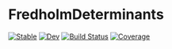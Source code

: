 # FredholmDeterminants

[![Stable](https://img.shields.io/badge/docs-stable-blue.svg)](https://simeonschaub.github.io/FredholmDeterminants.jl/stable/)
[![Dev](https://img.shields.io/badge/docs-dev-blue.svg)](https://simeonschaub.github.io/FredholmDeterminants.jl/dev/)
[![Build Status](https://github.com/simeonschaub/FredholmDeterminants.jl/actions/workflows/CI.yml/badge.svg?branch=main)](https://github.com/simeonschaub/FredholmDeterminants.jl/actions/workflows/CI.yml?query=branch%3Amain)
[![Coverage](https://codecov.io/gh/simeonschaub/FredholmDeterminants.jl/branch/main/graph/badge.svg)](https://codecov.io/gh/simeonschaub/FredholmDeterminants.jl)
